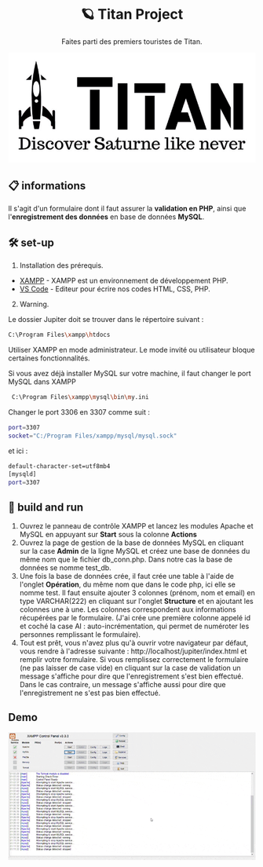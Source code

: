 <h1 align="center">
  🪐 Titan Project
</h1>
<p align="center">
  Faites parti des premiers touristes de Titan.
</p>

<p align="center">
  <img src ="/Jupiter/images/titan.jpg">
</p>

## 📋 informations

Il s'agit d'un formulaire dont il faut assurer la **validation en PHP**, ainsi que l'**enregistrement des données** en base de données **MySQL**.


## 🛠 set-up

1. Installation des prérequis.

- [XAMPP](https://www.apachefriends.org/index.html) - XAMPP est un environnement de développement PHP.
- [VS Code](https://code.visualstudio.com/) - Editeur pour écrire nos codes HTML, CSS, PHP.

2. Warning.

Le dossier Jupiter doit se trouver dans le répertoire suivant :

  ```sh
  C:\Program Files\xampp\htdocs
  ```

Utiliser XAMPP en mode administrateur. Le mode invité ou utilisateur bloque certaines fonctionnalités.

Si vous avez déjà installer MySQL sur votre machine, il faut changer le port MySQL dans XAMPP

   ```sh
    C:\Program Files\xampp\mysql\bin\my.ini
   ```
Changer le port 3306 en 3307 comme suit :

  ```sh
  port=3307
  socket="C:/Program Files/xampp/mysql/mysql.sock"
  ```

et ici :

  ```sh
  default-character-set=utf8mb4
  [mysqld]
  port=3307
  ```

## 🚀 build and run

1. Ouvrez le panneau de contrôle XAMPP et lancez les modules Apache et MySQL en appuyant sur **Start** sous la colonne **Actions**
2. Ouvrez la page de gestion de la base de données MySQL en cliquant sur la case **Admin** de la ligne MySQL et créez une base de données du même nom que le fichier db_conn.php. Dans notre cas la base de données se nomme test_db.
3. Une fois la base de données crée, il faut crée une table à l'aide de l'onglet **Opération**, du même nom que dans le code php, ici elle se nomme test. Il faut ensuite ajouter 3 colonnes (prénom, nom et email) en type VARCHAR(222) en cliquant sur l'onglet **Structure** et en ajoutant les colonnes une à une. Les colonnes correspondent aux informations récupérées par le formulaire. (J'ai crée une première colonne appelé id et coché la case AI : auto-incrémentation, qui permet de numéroter les personnes remplissant le formulaire).
4. Tout est prêt, vous n'avez plus qu'à ouvrir votre navigateur par défaut, vous rendre à l'adresse suivante : http://localhost/jupiter/index.html et remplir votre formulaire. Si vous remplissez correctement le formulaire (ne pas laisser de case vide) en cliquant sur la case de validation un message s'affiche pour dire que l'enregistrement s'est bien effectué. Dans le cas contraire, un message s'affiche aussi pour dire que l'enregistrement ne s'est pas bien effectué.

## Demo

<img src ="Jupiter/images/xampp.gif" width = "auto" height = "auto">
